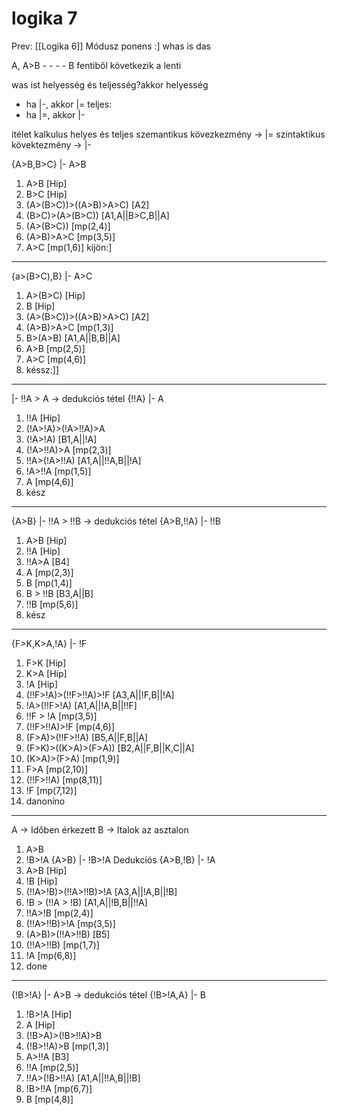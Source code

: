 # logika 7

Prev: \[[Logika 6]\]
Módusz ponens
:\]
whas is das

A, A>B
\- - - -
B
fentiből következik a lenti

was ist helyesség és teljesség?akkor
helyesség

- ha |-, akkor |=
  teljes:
- ha |=, akkor |-

itélet kalkulus helyes és teljes
szemantikus kövezkezmény -> |=
szintaktikus kövektezmény -> |-

{A>B,B>C} |- A>B

1. A>B [Hip]
1. B>C [Hip]
1. (A>(B>C))>((A>B)>A>C) [A2]
1. (B>C)>(A>(B>C)) [A1,A||B>C,B||A]
1. (A>(B>C)) [mp(2,4)]
1. (A>B)>A>C [mp(3,5)]
1. A>C [mp(1,6)]
   kijön:\]

______________________________________________________________________

{a>(B>C),B} |- A>C

1. A>(B>C) [Hip]
1. B [Hip]
1. (A>(B>C))>((A>B)>A>C) [A2]
1. (A>B)>A>C [mp(1,3)]
1. B>(A>B) [A1,A||B,B||A]
1. A>B [mp(2,5)]
1. A>C [mp(4,6)]
1. késsz:\]\]

______________________________________________________________________

|- !!A > A
-> dedukciós tétel
{!!A} |- A

1. !!A [Hip]
1. (!A>!A)>(!A>!!A)>A
1. (!A>!A) [B1,A||!A]
1. (!A>!!A)>A [mp(2,3)]
1. !!A>(!A>!!A) [A1,A||!!A,B||!A]
1. !A>!!A [mp(1,5)]
1. A [mp(4,6)]
1. kész

______________________________________________________________________

{A>B} |- !!A > !!B
-> dedukciós tétel
{A>B,!!A} |- !!B

1. A>B [Hip]
1. !!A [Hip]
1. !!A>A [B4]
1. A [mp(2,3)]
1. B [mp(1,4)]
1. B > !!B [B3,A||B]
1. !!B [mp(5,6)]
1. kész

______________________________________________________________________

{F>K,K>A,!A} |- !F

1. F>K [Hip]
1. K>A [Hip]
1. !A [Hip]
1. (!!F>!A)>(!!F>!!A)>!F [A3,A||!F,B||!A]
1. !A>(!!F>!A) [A1,A||!A,B||!!F]
1. !!F > !A [mp(3,5)]
1. (!!F>!!A)>!F [mp(4,6)]
1. (F>A)>(!!F>!!A) [B5,A||F,B||A]
1. (F>K)>((K>A)>(F>A)) [B2,A||F,B||K,C||A]
1. (K>A)>(F>A) [mp(1,9)]
1. F>A [mp(2,10)]
1. (!!F>!!A) [mp(8,11)]
1. !F [mp(7,12)]
1. danoníno

______________________________________________________________________

A -> Időben érkezett
B -> Italok az asztalon

1. A>B
1. !B>!A
   {A>B} |- !B>!A
   Dedukciós
   {A>B,!B} |- !A
1. A>B [Hip]
1. !B [Hip]
1. (!!A>!B)>(!!A>!!B)>!A [A3,A||!A,B||!B]
1. !B > (!!A > !B) [A1,A||!B,B||!!A]
1. !!A>!B [mp(2,4)]
1. (!!A>!!B)>!A [mp(3,5)]
1. (A>B)>(!!A>!!B) [B5]
1. (!!A>!!B) [mp(1,7)]
1. !A [mp(6,8)]
1. done

______________________________________________________________________

{!B>!A} |- A>B
-> dedukciós tétel
{!B>!A,A} |- B

1. !B>!A [Hip]
1. A [Hip]
1. (!B>A)>(!B>!!A)>B
1. (!B>!!A)>B [mp(1,3)]
1. A>!!A [B3]
1. !!A [mp(2,5)]
1. !!A>(!B>!!A) [A1,A||!!A,B||!B]
1. !B>!!A [mp(6,7)]
1. B [mp(4,8)]
